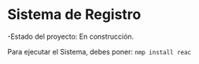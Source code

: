 <h1> Sistema de Registro</h1>

-Estado del proyecto: En construcción.

Para ejecutar el Sistema, debes poner:
```nmp install reac```
